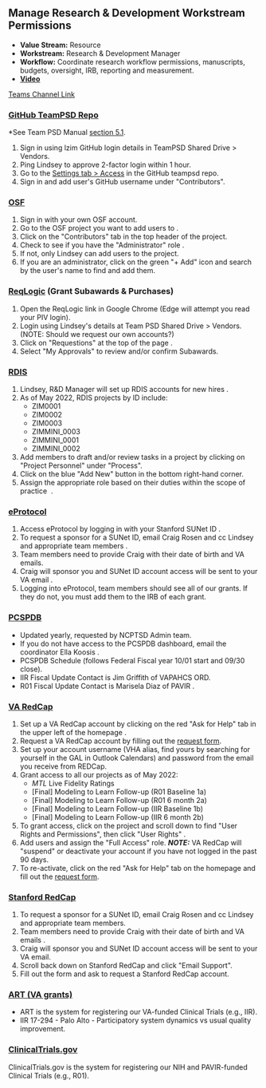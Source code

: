 ## Manage Research & Development Workstream Permissions 

 - **Value Stream:** Resource
 - **Workstream:** Research & Development Manager
 - **Workflow:** Coordinate research workflow permissions, manuscripts, budgets, oversight, IRB, reporting and measurement.
 - **[Video](https://dvagov.sharepoint.com/sites/teampsd_vha/_layouts/15/stream.aspx?id=%2Fsites%2Fteampsd%5Fvha%2FShared%20Documents%2Ftraining%5Fworkgroup%2FRecordings%2F6%2E1%20Manage%20Research%20%26%20Development%20Workstream%20%E2%80%A8Permissions%20%28part%201%29%2D20220531%5F143541%2DMeeting%20Recording%2Emp4)**

[Teams Channel Link](https://teams.microsoft.com/l/message/19:d15133fbfb4d4c3a8c81701292b1890d@thread.skype/1654030239731?tenantId=e95f1b23-abaf-45ee-821d-b7ab251ab3bf&groupId=1db500d5-0d01-4254-af42-ad3f78bafacd&parentMessageId=1654030239731&teamName=teampsd_vha&channelName=training_workflow&createdTime=1654030239731)

### [GitHub TeamPSD Repo](https://mtl.how/teampsd)

*See Team PSD Manual [section 5.1](https://lzim.github.io/teampsd/5-co-coordinated-workstreams-rd-and-dataopsdevops.html#manage-research-repository-including-readme.md).

1. Sign in using lzim GitHub login details in TeamPSD Shared Drive > Vendors.
2. Ping Lindsey to approve 2-factor login within 1 hour.
3. Go to the [Settings tab > Access](https://github.com/lzim/teampsd/settings/access) in the GitHub teampsd repo.
4. Sign in and add user's GitHub username under "Contributors".

### [OSF](https://osf.io/)
 
1. Sign in with your own OSF account.
2. Go to the OSF project you want to add users to .
3. Click on the "Contributors" tab in the top header of the project.
4. Check to see if you have the "Administrator" role .
5. If not, only Lindsey can add users to the project.
6. If you are an administrator, click on the green "+ Add" icon and search by the user's name to find and add them.

### [ReqLogic](https://reqlogic.pavir.org/ReQlogic/Login.aspx) (Grant Subawards & Purchases) 

1. Open the ReqLogic link in Google Chrome (Edge will attempt you read your PIV login).
2. Login using Lindsey's details at Team PSD Shared Drive > Vendors.  (NOTE: Should we request our own accounts?)
3. Click on "Requestions" at the top of the page .
4. Select "My Approvals" to review and/or confirm Subawards.

### [RDIS](https://www.rdispaloalto.net/)

1. Lindsey, R&D Manager will set up RDIS accounts for new hires .
2. As of May 2022, RDIS projects by ID include:
   - ZIM0001 
   - ZIM0002 
   - ZIM0003 
   - ZIMMINI_0003 
   - ZIMMINI_0001 
   - ZIMMINI_0002 
3. Add members to draft and/or review tasks in a project by clicking on "Project Personnel" under "Process".
4. Click on the blue "Add New" button in the bottom right-hand corner.
5. Assign the appropriate role based on their duties within the scope of practice  . 

### [eProtocol](https://login.stanford.edu/idp/profile/SAML2/Redirect/SSO?execution=e1s2)

1. Access eProtocol by logging in with your Stanford SUNet ID .
2. To request a sponsor for a SUNet ID, email Craig Rosen and cc Lindsey and appropriate team members .
3. Team members need to provide Craig with their date of birth and VA emails.
4. Craig will sponsor you and SUNet ID account access will be sent to your VA email .
5. Logging into eProtocol, team members should see all of our grants. If they do not, you must add them to the IRB of each grant.  

### [PCSPDB](https://vaww.mirecc.visn6.va.gov/pcspdb/default.aspx)

- Updated yearly, requested by NCPTSD Admin team.
- If you do not have access to the PCSPDB dashboard, email the coordinator Ella Koosis .
- PCSPDB Schedule (follows Federal Fiscal year 10/01 start and 09/30 close).
- IIR Fiscal Update Contact is Jim Griffith of VAPAHCS ORD.
- R01 Fiscal Update Contact is Marisela Diaz of PAVIR .

### [VA RedCap](https://varedcap.rcp.vaec.va.gov/redcap/)

1. Set up a VA RedCap account by clicking on the red "Ask for Help" tab in the upper left of the homepage .
2. Request a VA RedCap account by filling out the [request form](https://varedcap.rcp.vaec.va.gov/redcap/surveys/?s=W7Y9ACRKKX).
3. Set up your account username (VHA alias, find yours by searching for yourself in the GAL in Outlook Calendars) and password from the email you receive from REDCap.
4. Grant access to all our projects as of May 2022:
   - _MTL_ Live Fidelity Ratings
   - [Final] Modeling to Learn Follow-up (R01 Baseline 1a)
   - [Final] Modeling to Learn Follow-up (R01 6 month 2a)
   - [Final] Modeling to Learn Follow-up (IIR Baseline 1b)
   - [Final] Modeling to Learn Follow-up (IIR 6 month 2b)
5. To grant access, click on the project and scroll down to find "User Rights and Permissions", then click "User Rights" .
6. Add users and assign the "Full Access" role.
   **_NOTE:_** VA RedCap will "suspend" or deactivate your account if you have not logged in the past 90 days.
7. To re-activate, click on the red "Ask for Help" tab on the homepage and fill out the [request form](https://varedcap.rcp.vaec.va.gov/redcap/surveys/?s=W7Y9ACRKKX).  

### [Stanford RedCap](https://redcap.stanford.edu/) 

1. To request a sponsor for a SUNet ID, email Craig Rosen and cc Lindsey and appropriate team members.
2. Team members need to provide Craig with their date of birth and VA emails .
3. Craig will sponsor you and SUNet ID account access will be sent to your VA email.
4. Scroll back down on Stanford RedCap and click "Email Support".
5. Fill out the form and ask to request a Stanford RedCap account.

### [ART (VA grants)](http://art.puget-sound.med.va.gov/ChooseProject.cfm) 

- ART is the system for registering our VA-funded Clinical Trials (e.g., IIR).
- IIR 17-294 - Palo Alto - Participatory system dynamics vs usual quality improvement.

### [ClinicalTrials.gov](https://clinicaltrials.gov/) 

ClinicalTrials.gov is the system for registering our NIH and PAVIR-funded Clinical Trials (e.g., R01).
